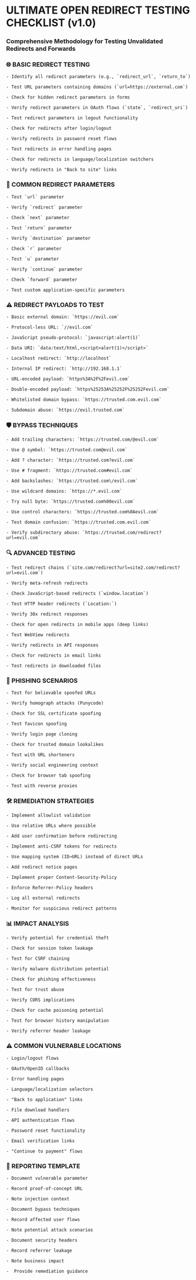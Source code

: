# ULTIMATE OPEN REDIRECT TESTING CHECKLIST (v1.0)

### Comprehensive Methodology for Testing Unvalidated Redirects and Forwards

### 🌐 BASIC REDIRECT TESTING

    - Identify all redirect parameters (e.g., `redirect_url`, `return_to`)

    - Test URL parameters containing domains (`url=https://external.com`)

    - Check for hidden redirect parameters in forms

    - Verify redirect parameters in OAuth flows (`state`, `redirect_uri`)

    - Test redirect parameters in logout functionality

    - Check for redirects after login/logout

    - Verify redirects in password reset flows

    - Test redirects in error handling pages

    - Check for redirects in language/localization switchers

    - Verify redirects in "Back to site" links

### 🔗 COMMON REDIRECT PARAMETERS

    - Test `url` parameter

    - Verify `redirect` parameter

    - Check `next` parameter

    - Test `return` parameter

    - Verify `destination` parameter

    - Check `r` parameter

    - Test `u` parameter

    - Verify `continue` parameter

    - Check `forward` parameter

    - Test custom application-specific parameters

### ⚠️ REDIRECT PAYLOADS TO TEST

    - Basic external domain: `https://evil.com`

    - Protocol-less URL: `//evil.com`

    - JavaScript pseudo-protocol: `javascript:alert(1)`

    - Data URI: `data:text/html,<script>alert(1)</script>`

    - Localhost redirect: `http://localhost`

    - Internal IP redirect: `http://192.168.1.1`

    - URL-encoded payload: `https%3A%2F%2Fevil.com`

    - Double-encoded payload: `https%25253A%25252F%25252Fevil.com`

    - Whitelisted domain bypass: `https://trusted.com.evil.com`

    - Subdomain abuse: `https://evil.trusted.com`

### 🛡️ BYPASS TECHNIQUES

    - Add trailing characters: `https://trusted.com/@evil.com`

    - Use @ symbol: `https://trusted.com@evil.com`

    - Add ? character: `https://trusted.com?evil.com`

    - Use # fragment: `https://trusted.com#evil.com`

    - Add backslashes: `https://trusted.com\/evil.com`

    - Use wildcard domains: `https://*.evil.com`

    - Try null byte: `https://trusted.com%00evil.com`

    - Use control characters: `https://trusted.com%0Aevil.com`

    - Test domain confusion: `https://trusted.com.evil.com`

    - Verify subdirectory abuse: `https://trusted.com/redirect?url=evil.com`

### 🔍 ADVANCED TESTING

    - Test redirect chains (`site.com/redirect?url=site2.com/redirect?url=evil.com`)

    - Verify meta-refresh redirects

    - Check JavaScript-based redirects (`window.location`)

    - Test HTTP header redirects (`Location:`)

    - Verify 30x redirect responses

    - Check for open redirects in mobile apps (deep links)

    - Test WebView redirects

    - Verify redirects in API responses

    - Check for redirects in email links

    - Test redirects in downloaded files

### 🎯 PHISHING SCENARIOS

    - Test for believable spoofed URLs

    - Verify homograph attacks (Punycode)

    - Check for SSL certificate spoofing

    - Test favicon spoofing

    - Verify login page cloning

    - Check for trusted domain lookalikes

    - Test with URL shorteners

    - Verify social engineering context

    - Check for browser tab spoofing

    - Test with reverse proxies

### 🛠️ REMEDIATION STRATEGIES

    - Implement allowlist validation

    - Use relative URLs where possible

    - Add user confirmation before redirecting

    - Implement anti-CSRF tokens for redirects

    - Use mapping system (ID→URL) instead of direct URLs

    - Add redirect notice pages

    - Implement proper Content-Security-Policy

    - Enforce Referrer-Policy headers

    - Log all external redirects

    - Monitor for suspicious redirect patterns

### 📊 IMPACT ANALYSIS

    - Verify potential for credential theft

    - Check for session token leakage

    - Test for CSRF chaining

    - Verify malware distribution potential

    - Check for phishing effectiveness

    - Test for trust abuse

    - Verify CORS implications

    - Check for cache poisoning potential

    - Test for browser history manipulation

    - Verify referrer header leakage

### ⚠️ COMMON VULNERABLE LOCATIONS

    - Login/logout flows

    - OAuth/OpenID callbacks

    - Error handling pages

    - Language/localization selectors

    - "Back to application" links

    - File download handlers

    - API authentication flows

    - Password reset functionality

    - Email verification links

    - "Continue to payment" flows

### 📝 REPORTING TEMPLATE

    - Document vulnerable parameter

    - Record proof-of-concept URL

    - Note injection context

    - Document bypass techniques

    - Record affected user flows

    - Note potential attack scenarios

    - Document security headers

    - Record referrer leakage

    - Note business impact

    -  Provide remediation guidance
